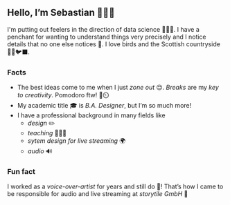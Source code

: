 ## Hello, I’m Sebastian 🙋🏻‍♂️

I'm putting out feelers in the direction of data science 👨🏻‍💻.
I have a penchant for wanting to understand things very precisely and I notice details that no one else notices 🔎.
I love birds and the Scottish countryside 🏴󠁧󠁢󠁳󠁣󠁴󠁿🐇🐦‍⬛.

### Facts 

- The best ideas come to me when I just _zone out_ 😌. _Breaks_ are my _key to creativity_. Pomodoro ftw! 🍅⏲️
- My academic title 🎓 is _B.A. Designer_, but I’m so much more!
- I have a professional background in many fields like
  - _design_ ✏️
  - _teaching_ 👨🏻‍🏫
  - _sytem design for live streaming_ 🌍
  - _audio_ 🔊

### Fun fact
I worked as a _voice-over-artist_ for years and still do 🎤! 
That’s how I came to be responsible for audio and live streaming at _storytile GmbH_ 💙
